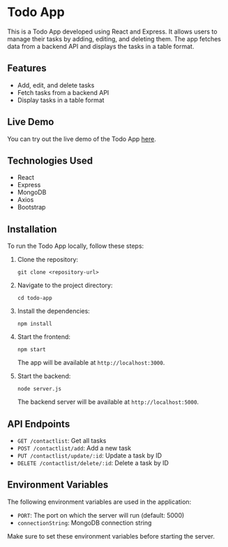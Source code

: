 # Todo App

This is a Todo App developed using React and Express. It allows users to manage their tasks by adding, editing, and deleting them. The app fetches data from a backend API and displays the tasks in a table format.

## Features

- Add, edit, and delete tasks
- Fetch tasks from a backend API
- Display tasks in a table format

## Live Demo

You can try out the live demo of the Todo App [here](https://todo-app-h843.onrender.com/).

## Technologies Used

- React
- Express
- MongoDB
- Axios
- Bootstrap

## Installation

To run the Todo App locally, follow these steps:

1. Clone the repository:

   ```shell
   git clone <repository-url>
   ```

2. Navigate to the project directory:

   ```shell
   cd todo-app
   ```

3. Install the dependencies:

   ```shell
   npm install
   ```

4. Start the frontend:

   ```shell
   npm start
   ```

   The app will be available at `http://localhost:3000`.

5. Start the backend:

   ```shell
   node server.js
   ```

   The backend server will be available at `http://localhost:5000`.

## API Endpoints

- `GET /contactlist`: Get all tasks
- `POST /contactlist/add`: Add a new task
- `PUT /contactlist/update/:id`: Update a task by ID
- `DELETE /contactlist/delete/:id`: Delete a task by ID

## Environment Variables

The following environment variables are used in the application:

- `PORT`: The port on which the server will run (default: 5000)
- `connectionString`: MongoDB connection string

Make sure to set these environment variables before starting the server.

